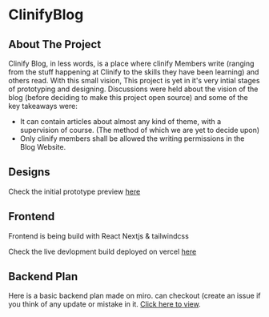 # ClinifyBlog

<!-- ABOUT THE PROJECT -->
## About The Project

Clinify Blog, in less words, is a place where clinify Members write (ranging from the stuff happening at Clinify to the skills they have been learning) and others read. With this small vision, This project is yet in it's very intial stages of prototyping and designing.
Discussions were held about the vision of the blog (before deciding to make this project open source) and some of the key takeaways were:

- It can contain articles about almost any kind of theme, with a supervision of course. (The method of which we are yet to decide upon)
- Only clinify members shall be allowed the writing permissions in the Blog Website.

## Designs

Check the initial prototype preview [here](https://www.figma.com/proto/lDqugnE4ifN0X521f3KMER/Clinify-Blog?page-id=0%3A1&node-id=45%3A16&viewport=715%2C219%2C0.4623492956161499&scaling=scale-down-width)

## Frontend

Frontend is being build with React Nextjs & tailwindcss

Check the live devlopment build deployed on vercel [here](https://clinify-blog.vercel.app/)

## Backend Plan

Here is a basic backend plan made on miro. can checkout (create an issue if you think of any update or mistake in it.
[Click here to view](https://miro.com/app/board/o9J_lCYaPbU=/).
